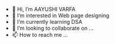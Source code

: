 - 👋 Hi, I’m AAYUSHI VARFA
- 👀 I’m interested in Web page designing
- 🌱 I’m currently learning DSA
- 💞️ I’m looking to collaborate on ...
- 📫 How to reach me ...

<!---
aayushivarfa/aayushivarfa is a ✨ special ✨ repository because its `README.md` (this file) appears on your GitHub profile.
You can click the Preview link to take a look at your changes.
--->
